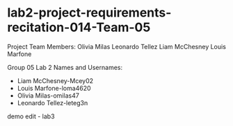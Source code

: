 # lab2-project-requirements-recitation-014-Team-05

Project Team Members:
Olivia Milas
Leonardo Tellez
Liam McChesney
Louis Marfone

Group 05
Lab 2 Names and Usernames:
- Liam McChesney-Mcey02 
- Louis Marfone-loma4620 
- Olivia Milas-omilas47 
- Leonardo Tellez-leteg3n 

demo edit - lab3
